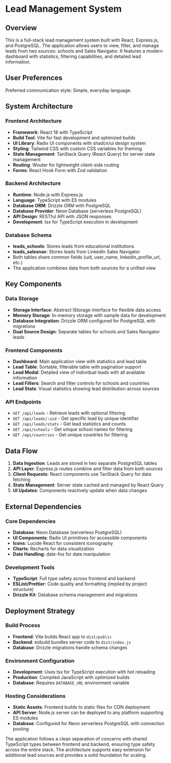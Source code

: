 # Lead Management System

## Overview

This is a full-stack lead management system built with React, Express.js, and PostgreSQL. The application allows users to view, filter, and manage leads from two sources: schools and Sales Navigator. It features a modern dashboard with statistics, filtering capabilities, and detailed lead information.

## User Preferences

Preferred communication style: Simple, everyday language.

## System Architecture

### Frontend Architecture
- **Framework**: React 18 with TypeScript
- **Build Tool**: Vite for fast development and optimized builds
- **UI Library**: Radix UI components with shadcn/ui design system
- **Styling**: Tailwind CSS with custom CSS variables for theming
- **State Management**: TanStack Query (React Query) for server state management
- **Routing**: Wouter for lightweight client-side routing
- **Forms**: React Hook Form with Zod validation

### Backend Architecture
- **Runtime**: Node.js with Express.js
- **Language**: TypeScript with ES modules
- **Database ORM**: Drizzle ORM with PostgreSQL
- **Database Provider**: Neon Database (serverless PostgreSQL)
- **API Design**: RESTful API with JSON responses
- **Development**: tsx for TypeScript execution in development

### Database Schema
- **leads_schools**: Stores leads from educational institutions
- **leads_salesnav**: Stores leads from LinkedIn Sales Navigator
- Both tables share common fields (uid, user_name, linkedin_profile_url, etc.)
- The application combines data from both sources for a unified view

## Key Components

### Data Storage
- **Storage Interface**: Abstract IStorage interface for flexible data access
- **Memory Storage**: In-memory storage with sample data for development
- **Database Integration**: Drizzle ORM configured for PostgreSQL with migrations
- **Dual Source Design**: Separate tables for schools and Sales Navigator leads

### Frontend Components
- **Dashboard**: Main application view with statistics and lead table
- **Lead Table**: Sortable, filterable table with pagination support
- **Lead Modal**: Detailed view of individual leads with all available information
- **Lead Filters**: Search and filter controls for schools and countries
- **Lead Stats**: Visual statistics showing lead distribution across sources

### API Endpoints
- `GET /api/leads` - Retrieve leads with optional filtering
- `GET /api/leads/:uid` - Get specific lead by unique identifier
- `GET /api/leads/stats` - Get lead statistics and counts
- `GET /api/schools` - Get unique school names for filtering
- `GET /api/countries` - Get unique countries for filtering

## Data Flow

1. **Data Ingestion**: Leads are stored in two separate PostgreSQL tables
2. **API Layer**: Express.js routes combine and filter data from both sources
3. **Client Requests**: React components use TanStack Query for data fetching
4. **State Management**: Server state cached and managed by React Query
5. **UI Updates**: Components reactively update when data changes

## External Dependencies

### Core Dependencies
- **Database**: Neon Database (serverless PostgreSQL)
- **UI Components**: Radix UI primitives for accessible components
- **Icons**: Lucide React for consistent iconography
- **Charts**: Recharts for data visualization
- **Date Handling**: date-fns for date manipulation

### Development Tools
- **TypeScript**: Full type safety across frontend and backend
- **ESLint/Prettier**: Code quality and formatting (implied by project structure)
- **Drizzle Kit**: Database schema management and migrations

## Deployment Strategy

### Build Process
- **Frontend**: Vite builds React app to `dist/public`
- **Backend**: esbuild bundles server code to `dist/index.js`
- **Database**: Drizzle migrations handle schema changes

### Environment Configuration
- **Development**: Uses tsx for TypeScript execution with hot reloading
- **Production**: Compiled JavaScript with optimized builds
- **Database**: Requires `DATABASE_URL` environment variable

### Hosting Considerations
- **Static Assets**: Frontend builds to static files for CDN deployment
- **API Server**: Node.js server can be deployed to any platform supporting ES modules
- **Database**: Configured for Neon serverless PostgreSQL with connection pooling

The application follows a clean separation of concerns with shared TypeScript types between frontend and backend, ensuring type safety across the entire stack. The architecture supports easy extension for additional lead sources and provides a solid foundation for scaling.